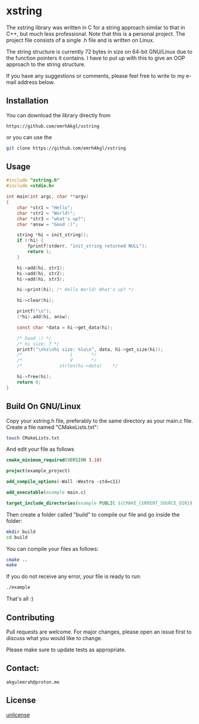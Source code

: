 # xstring

The xstring library was written in C for a string approach similar to that in C++, but much less professional. 
Note that this is a personal project. The project file consists of a single .h file and is written on Linux. 

The string structure is currently 72 bytes in size on 64-bit GNU/Linux due to the function pointers it contains. 
I have to put up with this to give an OOP approach to the string structure. 

If you have any suggestions or comments, please feel free to write to my e-mail address below. 

## Installation

You can download the library directly from 
```
https://github.com/emrhAkgl/xstring
```
or you can use the 
```bash
git clone https://github.com/emrhAkgl/xstring
```


## Usage

```c
#include "xstring.h"
#include <stdio.h>

int main(int argc, char **argv)
{
	char *str1 = "Hello";
	char *str2 = "World!";
	char *str3 = "what's up?";
	char *answ = "Good :)";

	string *hi = init_string();
	if (!hi) {	
		fprintf(stderr, "init_string returned NULL");
		return 1;
	}

	hi->add(hi, str1); 
	hi->add(hi, str2); 
	hi->add(hi, str3); 

	hi->print(hi); /* Hello World! What's up? */

	hi->clear(hi);

	printf("\n");
	(*hi).add(hi, answ);

	const char *data = hi->get_data(hi);

	/* Good :) */
	/* hi size: 7 */
	printf("\n%s\nhi size: %lu\n", data, hi->get_size(hi));
	/*					|		*/
	/*					V		*/
	/*				strlen(hi->data)	*/

	hi->free(hi);
	return 0;
}
```

## Build On GNU/Linux
Copy your xstring.h file, preferably to the same directory as your main.c file. Create a file named "CMakeLists.txt":
```bash
touch CMakeLists.txt
```

And edit your file as follows
```cmake
cmake_minimum_required(VERSION 3.10)

project(example_project)

add_compile_options(-Wall -Wextra -std=c11)

add_executable(example main.c)

target_include_directories(example PUBLIC ${CMAKE_CURRENT_SOURCE_DIR})
```

Then create a folder called "build" to compile our file and go inside the folder:
```bash
mkdir build
cd build
```

You can compile your files as follows: 
```bash
cmake ..
make
```

If you do not receive any error, your file is ready to run:
```bash
./example
```

That's all :)

## Contributing

Pull requests are welcome. For major changes, please open an issue first
to discuss what you would like to change.

Please make sure to update tests as appropriate.
## Contact:
```
akgulemrah@proton.me
```

## License

[unlicense](https://unlicense.org/)
